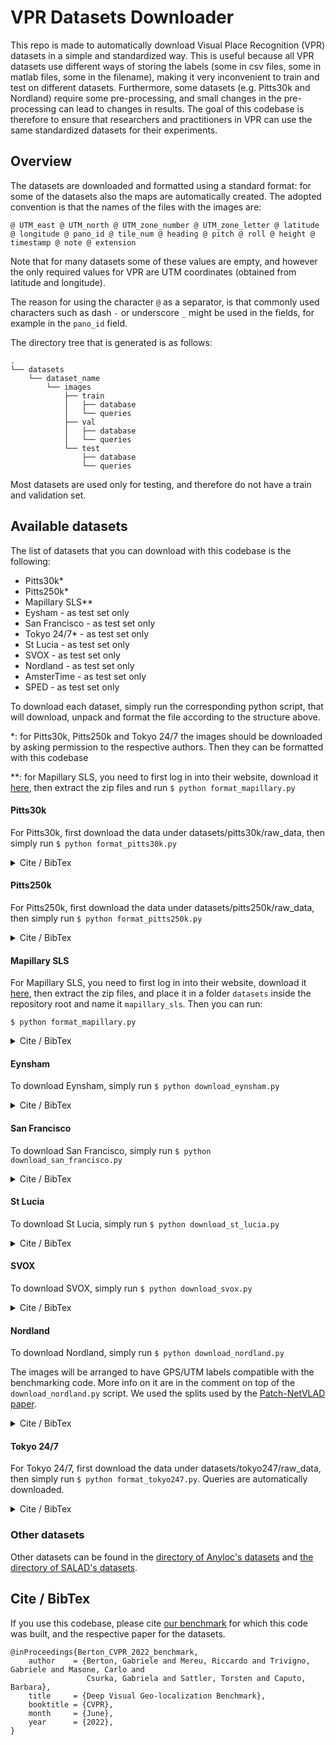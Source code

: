 # VPR Datasets Downloader

This repo is made to automatically download Visual Place Recognition (VPR) datasets in a simple and standardized way.
This is useful because all VPR datasets use different ways of storing the labels (some in csv files, some in matlab files, some in the filename), making it very inconvenient to train and test on different datasets.
Furthermore, some datasets (e.g. Pitts30k and Nordland) require some pre-processing, and small changes in the pre-processing can lead to changes in results.
The goal of this codebase is therefore to ensure that researchers and practitioners in VPR can use the same standardized datasets for their experiments.

## Overview

The datasets are downloaded and formatted using a standard format: for some of the datasets also the maps are automatically created.
The adopted convention is that the names of the files with the images are:

`@ UTM_east @ UTM_north @ UTM_zone_number @ UTM_zone_letter @ latitude @ longitude @ pano_id @ tile_num @ heading @ pitch @ roll @ height @ timestamp @ note @ extension`

Note that for many datasets some of these values are empty, and however the only required values for VPR are UTM coordinates (obtained from latitude and longitude).

The reason for using the character `@` as a separator, is that commonly used characters such as dash `-` or underscore `_` might be used in the fields, for example in the `pano_id` field.

The directory tree that is generated is as follows:
```
.
└── datasets
    └── dataset_name
        └── images
            ├── train
            │   ├── database
            │   └── queries
            ├── val
            │   ├── database
            │   └── queries
            └── test
                ├── database
                └── queries
```

Most datasets are used only for testing, and therefore do not have a train and validation set.

## Available datasets

The list of datasets that you can download with this codebase is the following:
- Pitts30k*
- Pitts250k*
- Mapillary SLS**
- Eysham - as test set only
- San Francisco - as test set only
- Tokyo 24/7* - as test set only
- St Lucia - as test set only
- SVOX - as test set only
- Nordland - as test set only
- AmsterTime - as test set only
- SPED - as test set only

To download each dataset, simply run the corresponding python script, that will download,
unpack and format the file according to the structure above.

*: for Pitts30k, Pitts250k and Tokyo 24/7 the images should be downloaded by asking permission to the respective authors. Then they can be formatted with this codebase

*\*: for Mapillary SLS, you need to first log in into their website, download it [here](https://www.mapillary.com/dataset/places),
 then extract the zip files and run 
 `$ python format_mapillary.py`

#### Pitts30k

For Pitts30k, first download the data under datasets/pitts30k/raw_data, then simply run `$ python format_pitts30k.py`

<details>
    <summary>Cite / BibTex</summary>
<pre>
@article{Torii_2015_pitts,
    author = {A. {Torii} and J. {Sivic} and M. {Okutomi} and T. {Pajdla}},
    journal = {IEEE Transactions on Pattern Analysis and Machine Intelligence}, 
    title = {Visual Place Recognition with Repetitive Structures}, 
    year = {2015}
}
</pre>
</details>

#### Pitts250k

For Pitts250k, first download the data under datasets/pitts250k/raw_data, then simply run `$ python format_pitts250k.py`

<details>
    <summary>Cite / BibTex</summary>
<br>
<pre>
@article{Torii_2015_pitts,
    author = {A. {Torii} and J. {Sivic} and M. {Okutomi} and T. {Pajdla}},
    journal = {IEEE Transactions on Pattern Analysis and Machine Intelligence}, 
    title = {Visual Place Recognition with Repetitive Structures}, 
    year = {2015}
}
</pre>
</details>

#### Mapillary SLS

For Mapillary SLS, you need to first log in into their website, download it [here](https://www.mapillary.com/dataset/places),
 then extract the zip files, and place it in a folder `datasets` inside the repository root and name it
`mapillary_sls`.
Then you can run:

 `$ python format_mapillary.py`

<details>
    <summary>Cite / BibTex</summary>
<br>
<pre>
@inproceedings{Warburg_2020_msls,
    author={Warburg, Frederik and Hauberg, Soren and Lopez-Antequera, Manuel and Gargallo, Pau and Kuang, Yubin and Civera, Javier},
    title={Mapillary Street-Level Sequences: A Dataset for Lifelong Place Recognition},
    booktitle={IEEE Conference on Computer Vision and Pattern Recognition},
    month={June},
    year={2020}
}
</pre>
</details>

#### Eynsham

To download Eynsham, simply run `$ python download_eynsham.py`

<details>
    <summary>Cite / BibTex</summary>
<br>
<pre>
@inproceedings{Cummins_2009_eynsham,
    title={Highly scalable appearance-only SLAM - {FAB-MAP} 2.0},
    author={M. Cummins and P. Newman},
    booktitle={Robotics: Science and Systems},
    year={2009}
}
</pre>
</details>

#### San Francisco

To download San Francisco, simply run `$ python download_san_francisco.py`

<details>
    <summary>Cite / BibTex</summary>
<br>
<pre>
@inproceedings{Chen_2011_san_francisco,
    author={D. M. {Chen} and G. {Baatz} and K. {Köser} and S. S. {Tsai} and R. {Vedantham} and T. {Pylvänäinen} and K. {Roimela} and X. {Chen} and J. {Bach} and M. {Pollefeys} and B. {Girod} and R. {Grzeszczuk}},
    booktitle={IEEE Conference on Computer Vision and Pattern Recognition},
    title={City-scale landmark identification on mobile devices}, 
    year={2011},
    pages={737-744},
    doi={10.1109/CVPR.2011.5995610}
}
</pre>
</details>

#### St Lucia

To download St Lucia, simply run `$ python download_st_lucia.py`

<details>
    <summary>Cite / BibTex</summary>
<br>
<pre>
@article{Milford_2008_st_lucia,
    title={Mapping a Suburb With a Single Camera Using a Biologically Inspired SLAM System},
    author={Michael Milford and G. Wyeth},
    journal={IEEE Transactions on Robotics},
    year={2008},
    volume={24},
    pages={1038-1053}
}
</pre>
</details>

#### SVOX

To download SVOX, simply run `$ python download_svox.py`

<details>
    <summary>Cite / BibTex</summary>
<br>
<pre>
@inproceedings{Berton_2021_svox, 
    author = {Berton, Gabriele and Paolicelli, Valerio and Masone, Carlo and Caputo, Barbara},
    title = {Adaptive-Attentive Geolocalization From Few Queries: A Hybrid Approach},
    booktitle = {IEEE Winter Conference on Applications of Computer Vision},
    month = {January},
    year = {2021},
    pages = {2918-2927}
}
</pre>
</details>

#### Nordland

To download Nordland, simply run `$ python download_nordland.py`

The images will be arranged to have GPS/UTM labels compatible with the benchmarking code. More info on it are in the comment on top of the `download_nordland.py` script. We used the splits used by the [Patch-NetVLAD paper](https://arxiv.org/abs/2103.01486).

<details>
    <summary>Cite / BibTex</summary>
<br>
<pre>
@inproceedings{Sunderhauf_2013_nordland,
    title = {Are we there yet? Challenging {SeqSLAM} on a 3000 km journey across all four seasons},
    author = {N. S{\"u}nderhauf and P. Neubert and P. Protzel},
    booktitle = {Proc. of Workshop on Long-Term Autonomy, }#icra,
    pages = {2013},
    year = {2013}
}
</pre>
</details>

#### Tokyo 24/7

For Tokyo 24/7, first download the data under datasets/tokyo247/raw_data, then simply run `$ python format_tokyo247.py`. Queries are automatically downloaded.

<details>
    <summary>Cite / BibTex</summary>
<br>
<pre>
@article{Torii_2018_tokyo247,
    author = {A. {Torii} and R. {Arandjelović} and J. {Sivic} and M. {Okutomi} and T. {Pajdla}},
    journal = {IEEE Transactions on Pattern Analysis and Machine Intelligence}, 
    title = {24/7 Place Recognition by View Synthesis}, 
    year = {2018},
    volume = {40},
    number = {2},
    pages = {257-271}
}
</pre>
</details>

### Other datasets

Other datasets can be found in the [directory of Anyloc's datasets](https://iiitaphyd-my.sharepoint.com/personal/robotics_iiit_ac_in/_layouts/15/onedrive.aspx?ga=1&id=%2Fpersonal%2Frobotics%5Fiiit%5Fac%5Fin%2FDocuments%2FStudent%20Research%2FAnyLoc%2D2023%2FPublic%2FDatasets%2DAll) and [the directory of SALAD's datasets](https://surfdrive.surf.nl/files/index.php/s/sbZRXzYe3l0v67W).


## Cite / BibTex
If you use this codebase, please cite [our benchmark](https://github.com/gmberton/deep-visual-geo-localization-benchmark) for which this code was built, and the respective paper for the datasets.
```
@inProceedings{Berton_CVPR_2022_benchmark,
    author    = {Berton, Gabriele and Mereu, Riccardo and Trivigno, Gabriele and Masone, Carlo and
                 Csurka, Gabriela and Sattler, Torsten and Caputo, Barbara},
    title     = {Deep Visual Geo-localization Benchmark},
    booktitle = {CVPR},
    month     = {June},
    year      = {2022},
}
```
